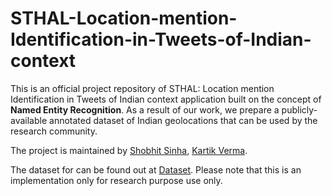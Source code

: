 # STHAL-Location-mention-Identification-in-Tweets-of-Indian-context

This is an official project repository of STHAL: Location mention Identification in Tweets of Indian context application built on the concept of **Named Entity Recognition**. As a result of our work, we prepare a publicly-available annotated  dataset  of  Indian  geolocations  that can be used by the research community.

The project is maintained by [Shobhit Sinha](https://github.com/Shobhs13), [Kartik Verma](https://github.com/vkartik2k). 

The dataset for can be found out at [Dataset](https://github.com/vkartik2k/STHAL/tree/main/Dataset). Please note that this is an implementation only for research purpose use only.

